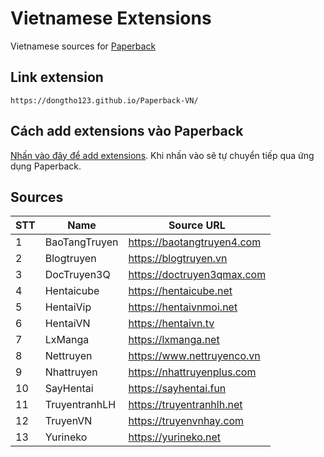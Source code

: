 # Vietnamese Extensions
Vietnamese sources for [Paperback](https://paperback.moe/)

## Link extension
```
https://dongtho123.github.io/Paperback-VN/
```
## Cách add extensions vào Paperback
[Nhấn vào đây để add extensions](https://paperback.moe/addRepo/?name=Vietnamese%20Extensions%20created%20by%20dongtho123&url=https%3A%2F%2Fdongtho123.github.io%2FPaperback-VN%2F).
Khi nhấn vào sẽ tự chuyển tiếp qua ứng dụng Paperback.
## Sources

|STT    | Name                      | Source URL                                 |
| ----- | ------------------------- | ------------------------------------------ |
|   1   | BaoTangTruyen             | https://baotangtruyen4.com                 |
|   2   | Blogtruyen                | https://blogtruyen.vn                      |
|   3   | DocTruyen3Q               | https://doctruyen3qmax.com   
|   4   | Hentaicube                | https://hentaicube.net                     |            |              |
|   5   | HentaiVip                 | https://hentaivnmoi.net        
|   6   | HentaiVN                  | https://hentaivn.tv                        |
|   7   | LxManga                   | https://lxmanga.net                        |
|   8   | Nettruyen                 | https://www.nettruyenco.vn                |
|   9   | Nhattruyen                | https://nhattruyenplus.com                 |
|   10  | SayHentai                 | https://sayhentai.fun                     |
|   11  | TruyentranhLH             | https://truyentranhlh.net                  |
|   12  | TruyenVN                  | https://truyenvnhay.com                    |
|   13  | Yurineko                  | https://yurineko.net                       |
